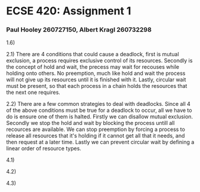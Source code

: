 # ECSE 420: Assignment 1

### Paul Hooley 260727150, Albert Kragl 260732298

1.6)

2.1) There are 4 conditions that could cause a deadlock, first is mutual exclusion, a process requires exclusive control of its resources. Secondly is the concept of hold and wait, the precess may wait for recouses while holding onto others. No preemption, much like hold and wait the process will not give up its resources until it is finished with it. Lastly, circular wait must be present, so that each process in a chain holds the resources that the next one requires.

2.2) There are a few common strategies to deal with deadlocks. Since all 4 of the above conditions must be true for a deadlock to occur, all we have to do is ensure one of them is halted. Firstly we can disallow mutual exclusion. Secondly we stop the hold and wait by blocking the process untill all recources are available. We can stop preemption by forcing a process to release all resources that it's holding if it cannot get all that it needs, and then request at a later time. Lastly we can prevent circular wait by defining a linear order of resource types.

4.1)

4.2)

4.3)
